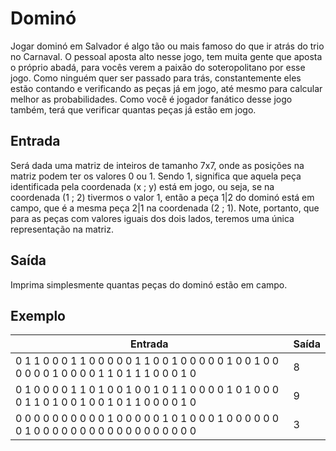# Dominó

Jogar dominó em Salvador é algo tão ou mais famoso do que ir atrás do trio no Carnaval. O pessoal aposta alto nesse jogo, tem muita gente que aposta o próprio abadá, para vocês verem a paixão do soteropolitano por esse jogo. Como ninguém quer ser passado para trás, constantemente eles estão contando e verificando as peças já em jogo, até mesmo para calcular melhor as probabilidades. Como você é jogador fanático desse jogo também, terá que verificar quantas peças já estão em jogo.

## Entrada

Será dada uma matriz de inteiros de tamanho 7x7, onde as posições na matriz podem ter os valores 0 ou 1. Sendo 1, significa que aquela peça identificada pela coordenada (x ; y) está em jogo, ou seja, se na coordenada (1 ; 2) tivermos o valor 1, então a peça 1|2 do dominó está em campo, que é a mesma peça 2|1 na coordenada (2 ; 1). Note, portanto, que para as peças com valores iguais dos dois lados, teremos uma única representação na matriz.

## Saída

Imprima simplesmente quantas peças do dominó estão em campo.

## Exemplo

| Entrada                                                                                           | Saída |
| ------------------------------------------------------------------------------------------------- | ----- |
| 0 1 1 0 0 0 1 1 0 0 0 0 0 1 1 0 0 1 0 0 0 0 0 1 0 0 1 0 0 0 0 0 0 1 0 0 0 0 1 1 0 1 1 1 0 0 0 1 0 | 8     |
| 0 1 0 0 0 0 1 1 0 1 0 0 1 0 0 1 0 1 1 0 0 0 0 1 0 1 0 0 0 0 1 1 0 1 0 0 1 0 0 1 0 1 1 0 0 0 0 1 0 | 9     |
| 0 0 0 0 0 0 0 0 0 0 1 0 0 0 0 0 1 0 1 0 0 0 1 0 0 0 0 0 0 0 1 0 0 0 0 0 0 0 0 0 0 0 0 0 0 0 0 0 0 | 3     |
